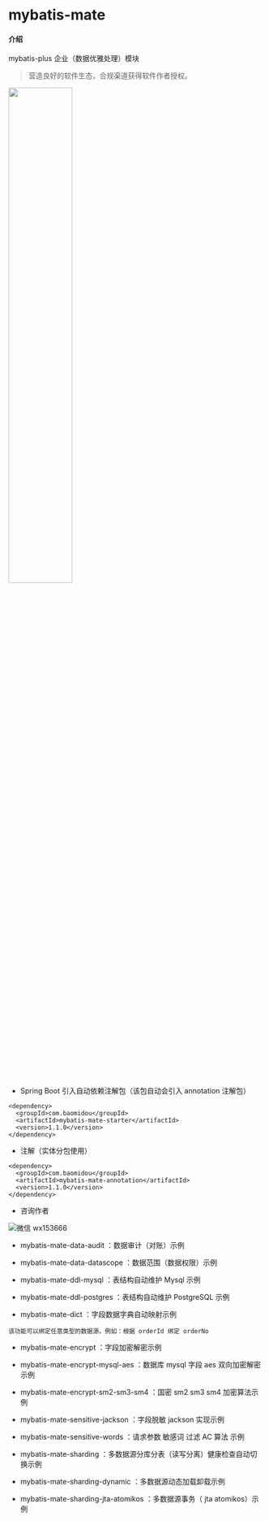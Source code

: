 # mybatis-mate

#### 介绍
mybatis-plus 企业（数据优雅处理）模块

> 营造良好的软件生态，合规渠道获得软件作者授权。


<img src="https://images.gitee.com/uploads/images/2021/1214/230351_f5027390_12260.png" width="50%" height="50%">


- Spring Boot 引入自动依赖注解包（该包自动会引入 annotation 注解包）

```
<dependency>
  <groupId>com.baomidou</groupId>
  <artifactId>mybatis-mate-starter</artifactId>
  <version>1.1.0</version>
</dependency>
```

- 注解（实体分包使用）

```
<dependency>
  <groupId>com.baomidou</groupId>
  <artifactId>mybatis-mate-annotation</artifactId>
  <version>1.1.0</version>
</dependency>
```

- 咨询作者

![微信 wx153666](https://images.gitee.com/uploads/images/2021/0903/235825_2d017339_12260.jpeg)

- mybatis-mate-data-audit ：数据审计（对账）示例

- mybatis-mate-data-datascope ：数据范围（数据权限）示例

- mybatis-mate-ddl-mysql ：表结构自动维护 Mysql 示例

- mybatis-mate-ddl-postgres ：表结构自动维护 PostgreSQL 示例

- mybatis-mate-dict ：字段数据字典自动映射示例

`该功能可以绑定任意类型的数据源，例如：根据 orderId 绑定 orderNo`

- mybatis-mate-encrypt ：字段加密解密示例

- mybatis-mate-encrypt-mysql-aes ：数据库 mysql 字段 aes 双向加密解密示例

- mybatis-mate-encrypt-sm2-sm3-sm4 ：国密 sm2 sm3 sm4 加密算法示例

- mybatis-mate-sensitive-jackson ：字段脱敏 jackson 实现示例

- mybatis-mate-sensitive-words ：请求参数 敏感词 过滤 AC 算法 示例

- mybatis-mate-sharding ：多数据源分库分表（读写分离）健康检查自动切换示例

- mybatis-mate-sharding-dynamic ：多数据源动态加载卸载示例

- mybatis-mate-sharding-jta-atomikos ：多数据源事务（ jta atomikos）示例

